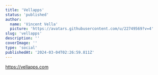 ```yaml
---
title: 'Vellapps'
status: 'published'
author:
  name: 'Vincent Vella'
  picture: 'https://avatars.githubusercontent.com/u/22749569?v=4'
slug: 'vellapps'
description: ''
coverImage: ''
type: 'social'
publishedAt: '2024-03-04T02:26:59.811Z'
---
```


https://vellapps.com